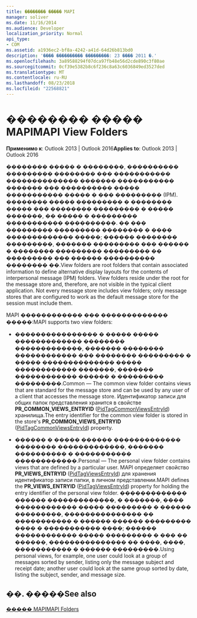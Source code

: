 ```yaml
---
title: �������� ����� MAPI
manager: soliver
ms.date: 11/16/2014
ms.audience: Developer
localization_priority: Normal
api_type:
- COM
ms.assetid: a1936ec2-bf8a-4242-a41d-64d26b813bd0
description: '���� ���������� ���������: 23 ���� 2011 �.'
ms.openlocfilehash: 3a89588294f07dca97fb48e56d2cde890c3f80ae
ms.sourcegitcommit: 0cf39e5382b8c6f236c8a63c6036849ed3527ded
ms.translationtype: MT
ms.contentlocale: ru-RU
ms.lasthandoff: 08/23/2018
ms.locfileid: "22568821"
---
```

# <a name="mapi-view-folders"></a><span data-ttu-id="952a1-103">�������� ����� MAPI</span><span class="sxs-lookup"><span data-stu-id="952a1-103">MAPI View Folders</span></span>

  
  
<span data-ttu-id="952a1-104">**Применимо к**: Outlook 2013 | Outlook 2016</span><span class="sxs-lookup"><span data-stu-id="952a1-104">**Applies to**: Outlook 2013 | Outlook 2016</span></span> 
  
<span data-ttu-id="952a1-p101">�������� ����� � ��������, ���������� ��������� �������� ��� ����������� �������������� ������� ����������� ������� ��� ���������� ����� ����������� ����� � ��� ��������� (IPM). �������� ����� ��������� � �������� ����� ��� �������� ��������� � ����� �������, �� ����� � ��������� ����������� ����������. �� ��� ��������� ��������� �������� � ���� ������������� �����; ������ �������� ���������, ������� ��������� ��� ������ � �������� ��������� ��������� �� ��������� ��� ������ ���������� �������� ��.</span><span class="sxs-lookup"><span data-stu-id="952a1-p101">View folders are root folders that contain associated information to define alternative display layouts for the contents of interpersonal message (IPM) folders. View folders reside under the root for the message store and, therefore, are not visible in the typical client application. Not every message store includes view folders; only message stores that are configured to work as the default message store for the session must include them.</span></span>  
  
<span data-ttu-id="952a1-108">MAPI ������������ ��� ������������� �����:</span><span class="sxs-lookup"><span data-stu-id="952a1-108">MAPI supports two view folders:</span></span>
  
- <span data-ttu-id="952a1-109">���������������� � ����� ����� ������������� �������� �������������, ������� �������� ������������ ��� �������� ��������� � ����� �������������� ����� ������������ �������, ������� ������������ ������ � ��������� ���������.</span><span class="sxs-lookup"><span data-stu-id="952a1-109">Common — The common view folder contains views that are standard for the message store and can be used by any user of a client that accesses the message store.</span></span> <span data-ttu-id="952a1-110">Идентификатор записи для общих папок представления хранится в свойстве **PR_COMMON_VIEWS_ENTRYID** ([PidTagCommonViewsEntryId](pidtagcommonviewsentryid-canonical-property.md)) хранилища.</span><span class="sxs-lookup"><span data-stu-id="952a1-110">The entry identifier for the common view folder is stored in the store's **PR_COMMON_VIEWS_ENTRYID** ([PidTagCommonViewsEntryId](pidtagcommonviewsentryid-canonical-property.md)) property.</span></span>
    
- <span data-ttu-id="952a1-111">������ � ����� ������ ������������� �������� �������������, ������� ���������� � ����������� ������������.</span><span class="sxs-lookup"><span data-stu-id="952a1-111">Personal — The personal view folder contains views that are defined by a particular user.</span></span> <span data-ttu-id="952a1-112">MAPI определяет свойство **PR_VIEWS_ENTRYID** ([PidTagViewsEntryId](pidtagviewsentryid-canonical-property.md)) для хранения идентификатор записи папки, в личном представлении.</span><span class="sxs-lookup"><span data-stu-id="952a1-112">MAPI defines the **PR_VIEWS_ENTRYID** ([PidTagViewsEntryId](pidtagviewsentryid-canonical-property.md)) property for holding the entry identifier of the personal view folder.</span></span> <span data-ttu-id="952a1-113">������������� ������ �������������, � �������, ���� ������������ ����� ��������� � ������ ���������, ��������������� �� ����������� � ������ ������ ��������� ���� � ����������� ����; ������ ������������ ����� ��������� � ��� �� ������, ��������������� �� ����, ����, ����������� � ������ ���������.</span><span class="sxs-lookup"><span data-stu-id="952a1-113">Using personal views, for example, one user could look at a group of messages sorted by sender, listing only the message subject and receipt date; another user could look at the same group sorted by date, listing the subject, sender, and message size.</span></span>
    
## <a name="see-also"></a><span data-ttu-id="952a1-114">��. �����</span><span class="sxs-lookup"><span data-stu-id="952a1-114">See also</span></span>



[<span data-ttu-id="952a1-115">����� MAPI</span><span class="sxs-lookup"><span data-stu-id="952a1-115">MAPI Folders</span></span>](mapi-folders.md)

